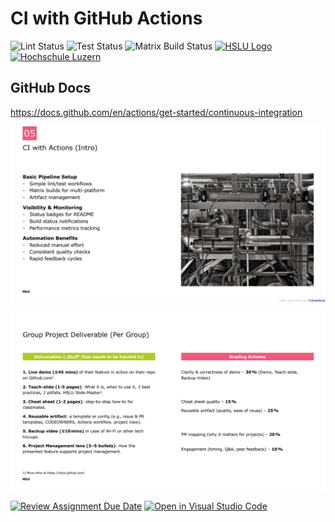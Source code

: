 # CI with GitHub Actions

![Lint Status](https://github.com/HSLU-Exercise/scope-your-project-gruppe-5/actions/workflows/python-lint.yml/badge.svg?branch=main) ![Test Status](https://github.com/HSLU-Exercise/scope-your-project-gruppe-5/actions/workflows/python-test.yml/badge.svg?branch=main) ![Matrix Build Status](https://github.com/HSLU-Exercise/scope-your-project-gruppe-5/actions/workflows/python-matrix-build.yml/badge.svg?branch=main)
[![HSLU Logo]((https://share.google/images/7B71A5UCSl0pSbP1t))](https://www.hslu.ch/de-ch/)
[![Hochschule Luzern](https://img.shields.io/badge/Besuche-HSLU-white)](https://www.hslu.ch/de-ch/)




## GitHub Docs

https://docs.github.com/en/actions/get-started/continuous-integration



![CI with Actions](assets/ci_with_actions.png)

![Group Project Deliverable](assets/group_project_deliverable.png)



[![Review Assignment Due Date](https://classroom.github.com/assets/deadline-readme-button-22041afd0340ce965d47ae6ef1cefeee28c7c493a6346c4f15d667ab976d596c.svg)](https://classroom.github.com/a/YOGwUpA-)
[![Open in Visual Studio Code](https://classroom.github.com/assets/open-in-vscode-2e0aaae1b6195c2367325f4f02e2d04e9abb55f0b24a779b69b11b9e10269abc.svg)](https://classroom.github.com/online_ide?assignment_repo_id=20510281&assignment_repo_type=AssignmentRepo)
